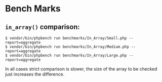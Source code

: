 # Bench Marks

## `in_array()` comparison:
 
```
$ vendor/bin/phpbench run benchmarks/In_Array/Small.php --report=aggregate
$ vendor/bin/phpbench run benchmarks/In_Array/Medium.php --report=aggregate
$ vendor/bin/phpbench run benchmarks/In_Array/Large.php --report=aggregate

```

In all cases strict comparison is slower, the size of the array to be checked just increases the difference.